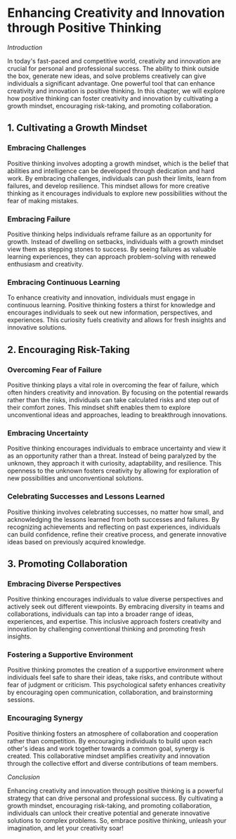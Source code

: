 Enhancing Creativity and Innovation through Positive Thinking
======================================================================

*Introduction*

In today's fast-paced and competitive world, creativity and innovation are crucial for personal and professional success. The ability to think outside the box, generate new ideas, and solve problems creatively can give individuals a significant advantage. One powerful tool that can enhance creativity and innovation is positive thinking. In this chapter, we will explore how positive thinking can foster creativity and innovation by cultivating a growth mindset, encouraging risk-taking, and promoting collaboration.

1\. Cultivating a Growth Mindset
-------------------------------

### Embracing Challenges

Positive thinking involves adopting a growth mindset, which is the belief that abilities and intelligence can be developed through dedication and hard work. By embracing challenges, individuals can push their limits, learn from failures, and develop resilience. This mindset allows for more creative thinking as it encourages individuals to explore new possibilities without the fear of making mistakes.

### Embracing Failure

Positive thinking helps individuals reframe failure as an opportunity for growth. Instead of dwelling on setbacks, individuals with a growth mindset view them as stepping stones to success. By seeing failures as valuable learning experiences, they can approach problem-solving with renewed enthusiasm and creativity.

### Embracing Continuous Learning

To enhance creativity and innovation, individuals must engage in continuous learning. Positive thinking fosters a thirst for knowledge and encourages individuals to seek out new information, perspectives, and experiences. This curiosity fuels creativity and allows for fresh insights and innovative solutions.

2\. Encouraging Risk-Taking
--------------------------

### Overcoming Fear of Failure

Positive thinking plays a vital role in overcoming the fear of failure, which often hinders creativity and innovation. By focusing on the potential rewards rather than the risks, individuals can take calculated risks and step out of their comfort zones. This mindset shift enables them to explore unconventional ideas and approaches, leading to breakthrough innovations.

### Embracing Uncertainty

Positive thinking encourages individuals to embrace uncertainty and view it as an opportunity rather than a threat. Instead of being paralyzed by the unknown, they approach it with curiosity, adaptability, and resilience. This openness to the unknown fosters creativity by allowing for exploration of new possibilities and unconventional solutions.

### Celebrating Successes and Lessons Learned

Positive thinking involves celebrating successes, no matter how small, and acknowledging the lessons learned from both successes and failures. By recognizing achievements and reflecting on past experiences, individuals can build confidence, refine their creative process, and generate innovative ideas based on previously acquired knowledge.

3\. Promoting Collaboration
--------------------------

### Embracing Diverse Perspectives

Positive thinking encourages individuals to value diverse perspectives and actively seek out different viewpoints. By embracing diversity in teams and collaborations, individuals can tap into a broader range of ideas, experiences, and expertise. This inclusive approach fosters creativity and innovation by challenging conventional thinking and promoting fresh insights.

### Fostering a Supportive Environment

Positive thinking promotes the creation of a supportive environment where individuals feel safe to share their ideas, take risks, and contribute without fear of judgment or criticism. This psychological safety enhances creativity by encouraging open communication, collaboration, and brainstorming sessions.

### Encouraging Synergy

Positive thinking fosters an atmosphere of collaboration and cooperation rather than competition. By encouraging individuals to build upon each other's ideas and work together towards a common goal, synergy is created. This collaborative mindset amplifies creativity and innovation through the collective effort and diverse contributions of team members.

*Conclusion*

Enhancing creativity and innovation through positive thinking is a powerful strategy that can drive personal and professional success. By cultivating a growth mindset, encouraging risk-taking, and promoting collaboration, individuals can unlock their creative potential and generate innovative solutions to complex problems. So, embrace positive thinking, unleash your imagination, and let your creativity soar!
